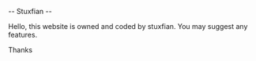 -- Stuxfian --

Hello, this website is owned and coded by stuxfian. You may suggest any features.

Thanks
